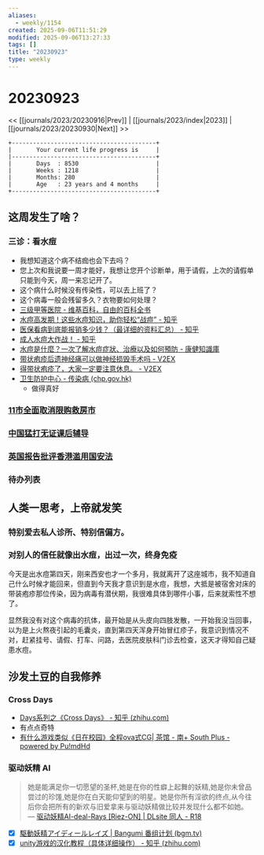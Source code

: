 ```yaml
---
aliases:
  - weekly/1154
created: 2025-09-06T11:51:29
modified: 2025-09-06T13:27:33
tags: []
title: "20230923"
type: weekly
---
```


# 20230923

<< [[journals/2023/20230916|Prev]] | [[journals/2023/index|2023]] | [[journals/2023/20230930|Next]] >>

```shell
+-----------------------------------------+
|       Your current life progress is     |
|-----------------------------------------+
|       Days  : 8530                      |
|       Weeks : 1218                      |
|       Months: 280                       |
|       Age   : 23 years and 4 months     |
+-----------------------------------------+
```

## 这周发生了啥？

### 三诊：看水痘

- 我想知道这个病不结痂也会下去吗？
- 您上次和我说要一周才能好，我想让您开个诊断单，用于请假，上次的请假单只能到今天，周一来忘记开了。
- 这个病什么时候没有传染性，可以去上班了？
- 这个病毒一般会残留多久？衣物要如何处理？
- [三级甲等医院 - 维基百科，自由的百科全书](https://zh.wikipedia.org/wiki/%E4%B8%89%E7%BA%A7%E7%94%B2%E7%AD%89%E5%8C%BB%E9%99%A2)
- [水痘高发期！这些水痘知识，助你轻松“战痘” - 知乎](https://zhuanlan.zhihu.com/p/50973618?utm_id=0)
- [医保看病到底能报销多少钱？（最详细的资料汇总） - 知乎](https://zhuanlan.zhihu.com/p/50958855?utm_id=0)
- [成人水痘大作战！ - 知乎](https://zhuanlan.zhihu.com/p/50841151?utm_id=0)
- [水痘是什麼？一次了解水痘症狀、治療以及如何預防 - 康健知識庫](https://kb.commonhealth.com.tw/library/385.html)
- [带状疱疹后遗神经痛可以做神经损毁手术吗 - V2EX](https://www.v2ex.com/t/965032)
- [得带状疱疹了，大家一定要注意休息。 - V2EX](https://www.v2ex.com/t/391853)
- [卫生防护中心 - 传染病 (chp.gov.hk)](https://www.chp.gov.hk/sc/healthtopics/24/index.html)
	- 做得真好

### [11市全面取消限购救房市](https://t.me/OutsightChina/4715)

### [中国猛打无证课后辅导](https://t.me/OutsightChina/4703)

### [英国报告批评香港滥用国安法](https://t.me/OutsightChina/4718)

### 待办列表

## 人类一思考，上帝就发笑

### 特别爱去私人诊所、特别信偏方。

### 对别人的信任就像出水痘，出过一次，终身免疫

 今天是出水痘第四天，刚来西安也才一个多月，我就离开了这座城市，我不知道自己什么时候才能回来，但直到今天我才意识到是水痘，我想，大抵是被宿舍对床的带装疱疹那位传染，因为病毒有潜伏期，我很难具体到哪件小事，后来就索性不想了。

 显然我没有对这个病毒的抗体，最开始是从头皮向四肢发散，一开始我没当回事，以为是上火熬夜引起的毛囊炎，直到第四天浑身开始冒红疹子，我意识到情况不对，赶紧挂号、请假、打车、问路，去医院皮肤科门诊去检查，这天才得知自己疑患水痘。

## 沙发土豆的自我修养

### Cross Days

- [Days系列之《Cross Days》 - 知乎 (zhihu.com)](https://zhuanlan.zhihu.com/p/25055240)
- 有点点奇特
- [有什么游戏类似《日在校园》全程ova式CG| 茶馆 - 南+ South Plus - powered by Pu!mdHd](https://www.south-plus.net/read.php?tid=1193574)

### 驱动妖精 AI

> 她是能满足你一切愿望的圣杯,她是在你的性癖上起舞的妖精,她是你未曾品尝过的珍馐,她是你在白天能仰望到的明星。她是你所有淫欲的终点,从今往后你会把所有的新欢与旧爱拿来与驱动妖精做比较并发现什么都不如她。
— [驱动妖精AI-deal-Rays [Riez-ON] | DLsite 同人 - R18](https://www.dlsite.com/maniax/work/=/product_id/RJ406835.html)

- [x] [駆動妖精アイディールレイズ | Bangumi 番组计划 (bgm.tv)](https://bgm.tv/subject/385402)
- [x] [unity游戏的汉化教程（具体详细操作） - 知乎 (zhihu.com)](https://zhuanlan.zhihu.com/p/599035328)
